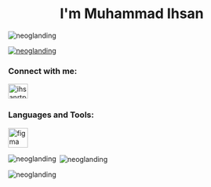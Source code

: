<h1 align="center">I'm Muhammad Ihsan</h1>
<p align="left"> <img src="https://komarev.com/ghpvc/?username=neoglanding&label=Profile%20views&color=0e75b6&style=flat" alt="neoglanding" /> </p>

<p align="left"> <a href="https://github.com/ryo-ma/github-profile-trophy"><img src="https://github-profile-trophy.vercel.app/?username=neoglanding" alt="neoglanding" /></a> </p>

<h3 align="left">Connect with me:</h3>
<p align="left">
<a href="https://instagram.com/ihsanrtp" target="blank"><img align="center" src="https://raw.githubusercontent.com/rahuldkjain/github-profile-readme-generator/master/src/images/icons/Social/instagram.svg" alt="ihsanrtp" height="30" width="40" /></a>
</p>

<h3 align="left">Languages and Tools:</h3>
<p align="left"> <a href="https://www.figma.com/" target="_blank" rel="noreferrer"> <img src="https://www.vectorlogo.zone/logos/figma/figma-icon.svg" alt="figma" width="40" height="40"/> </a> </p>

<p><img align="left" src="https://github-readme-stats.vercel.app/api/top-langs?username=neoglanding&show_icons=true&locale=en&layout=compact" alt="neoglanding" /></p>

<p>&nbsp;<img align="center" src="https://github-readme-stats.vercel.app/api?username=neoglanding&show_icons=true&locale=en" alt="neoglanding" /></p>

<p><img align="center" src="https://github-readme-streak-stats.herokuapp.com/?user=neoglanding&" alt="neoglanding" /></p>
